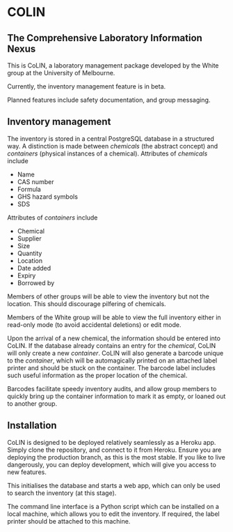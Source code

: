 # COLIN
## The Comprehensive Laboratory Information Nexus

This is CoLIN, a laboratory management package developed by the White group at the University of Melbourne.

Currently, the inventory management feature is in beta.

Planned features include safety documentation, and group messaging.

## Inventory management
The inventory is stored in a central PostgreSQL database in a structured way. A distinction is made between *chemicals* (the abstract concept) and *containers* (physical instances of a chemical).
Attributes of *chemicals* include
* Name
* CAS number
* Formula
* GHS hazard symbols
* SDS

Attributes of *containers* include
* Chemical
* Supplier
* Size
* Quantity
* Location
* Date added
* Expiry
* Borrowed by

Members of other groups will be able to view the inventory but not the location. This should discourage pilfering of chemicals.

Members of the White group will be able to view the full inventory either in read-only mode (to avoid accidental deletions) or edit mode.

Upon the arrival of a new chemical, the information should be entered into CoLIN. If the database already contains an entry for the *chemical*, CoLIN will only create a new *container*. CoLIN will also generate a barcode unique to the *container*, which will be automagically printed on an attached label printer and should be stuck on the container. The barcode label includes such useful information as the proper location of the chemical.

Barcodes facilitate speedy inventory audits, and allow group members to quickly bring up the container information to mark it as empty, or loaned out to another group.

## Installation
CoLIN is designed to be deployed relatively seamlessly as a Heroku app. Simply clone the repository, and connect to it from Heroku. Ensure you are deploying the production branch, as this is the most stable. If you like to live dangerously, you can deploy development, which will give you access to new features.

This initialises the database and starts a web app, which can only be used to search the inventory (at this stage).

The command line interface is a Python script which can be installed on a local machine, which allows you to edit the inventory. If required, the label printer should be attached to this machine.
